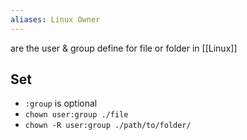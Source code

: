 ```yaml
---
aliases: Linux Owner
---
```

are the user & group define for file or folder in [[Linux]]
## Set
- `:group` is optional
- `chown user:group ./file`
- `chown -R user:group ./path/to/folder/`